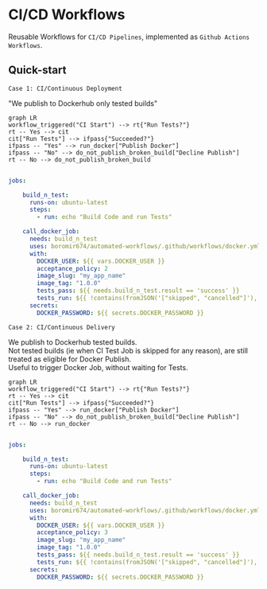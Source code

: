 # CI/CD Workflows

Reusable Workflows for `CI/CD Pipelines`, implemented as `Github Actions Workflows`.

## Quick-start

`Case 1: CI/Continuous Deployment`

"We publish to Dockerhub only tested builds"

```mermaid
graph LR
workflow_triggered("CI Start") --> rt{"Run Tests?"}
rt -- Yes --> cit
cit["Run Tests"] --> ifpass{"Succeeded?"}
ifpass -- "Yes" --> run_docker["Publish Docker"]
ifpass -- "No" --> do_not_publish_broken_build["Decline Publish"]
rt -- No --> do_not_publish_broken_build
```

```yaml

jobs:

    build_n_test:
      runs-on: ubuntu-latest
      steps:
        - run: echo "Build Code and run Tests"

    call_docker_job:
      needs: build_n_test
      uses: boromir674/automated-workflows/.github/workflows/docker.yml@test
      with:
        DOCKER_USER: ${{ vars.DOCKER_USER }}
        acceptance_policy: 2
        image_slug: "my_app_name"
        image_tag: "1.0.0"
        tests_pass: ${{ needs.build_n_test.result == 'success' }}
        tests_run: ${{ !contains(fromJSON('["skipped", "cancelled"]'), needs.build_n_test.result) }}
      secrets:
        DOCKER_PASSWORD: ${{ secrets.DOCKER_PASSWORD }}
```

`Case 2: CI/Continuous Delivery`

We publish to Dockerhub tested builds.  
Not tested builds (ie when CI Test Job is skipped for any reason), are still treated as eligible for Docker Publish.  
Useful to trigger Docker Job, without waiting for Tests.

```mermaid
graph LR
workflow_triggered("CI Start") --> rt{"Run Tests?"}
rt -- Yes --> cit
cit["Run Tests"] --> ifpass{"Succeeded?"}
ifpass -- "Yes" --> run_docker["Publish Docker"]
ifpass -- "No" --> do_not_publish_broken_build["Decline Publish"]
rt -- No --> run_docker
```

```yaml

jobs:

    build_n_test:
      runs-on: ubuntu-latest
      steps:
        - run: echo "Build Code and run Tests"

    call_docker_job:
      needs: build_n_test
      uses: boromir674/automated-workflows/.github/workflows/docker.yml@test
      with:
        DOCKER_USER: ${{ vars.DOCKER_USER }}
        acceptance_policy: 3
        image_slug: "my_app_name"
        image_tag: "1.0.0"
        tests_pass: ${{ needs.build_n_test.result == 'success' }}
        tests_run: ${{ !contains(fromJSON('["skipped", "cancelled"]'), needs.build_n_test.result) }}
      secrets:
        DOCKER_PASSWORD: ${{ secrets.DOCKER_PASSWORD }}
```
